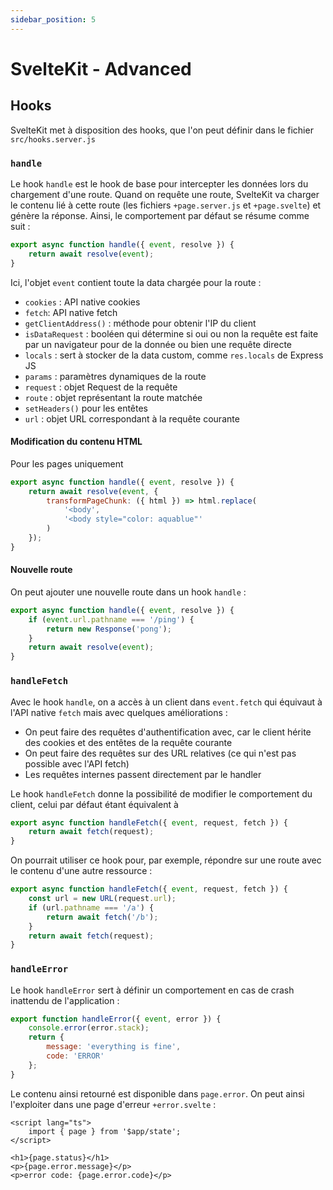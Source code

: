 ```yaml
---
sidebar_position: 5
---
```


# SvelteKit - Advanced

## Hooks

SvelteKit met à disposition des hooks, que l'on peut définir dans le fichier `src/hooks.server.js`

### `handle`

Le hook `handle` est le hook de base pour intercepter les données lors du chargement d'une route. Quand on requête une route, SvelteKit
va charger le contenu lié à cette route (les fichiers `+page.server.js` et `+page.svelte`) et génère la réponse. Ainsi, le comportement par défaut 
se résume comme suit : 

```js
export async function handle({ event, resolve }) {
	return await resolve(event);
}
```

Ici, l'objet `event` contient toute la data chargée pour la route : 

- `cookies` : API native cookies
- `fetch`: API native fetch
- `getClientAddress()` : méthode pour obtenir l'IP du client
- `isDataRequest` : booléen qui détermine si oui ou non la requête est faite par un navigateur pour de la donnée ou bien une requête directe
- `locals` : sert à stocker de la data custom, comme `res.locals` de Express JS
- `params` : paramètres dynamiques de la route
- `request` : objet Request de la requête
- `route` : objet représentant la route matchée
- `setHeaders()` pour les entêtes
- `url` : objet URL correspondant à la requête courante

#### Modification du contenu HTML

Pour les pages uniquement

```js
export async function handle({ event, resolve }) {
    return await resolve(event, {
        transformPageChunk: ({ html }) => html.replace(
            '<body',
            '<body style="color: aquablue"'
        )
    });
}
```

#### Nouvelle route

On peut ajouter une nouvelle route dans un hook `handle` :

```js
export async function handle({ event, resolve }) {
    if (event.url.pathname === '/ping') {
        return new Response('pong');
    }
    return await resolve(event);
}
```

### `handleFetch`

Avec le hook `handle`, on a accès à un client dans `event.fetch` qui équivaut à l'API native `fetch` mais avec quelques améliorations :

- On peut faire des requêtes d'authentification avec, car le client hérite des cookies et des entêtes de la requête courante
- On peut faire des requêtes sur des URL relatives (ce qui n'est pas possible avec l'API fetch)
- Les requêtes internes passent directement par le handler

Le hook `handleFetch` donne la possibilité de modifier le comportement du client, celui par défaut étant équivalent à

```js
export async function handleFetch({ event, request, fetch }) {
	return await fetch(request);
}
```

On pourrait utiliser ce hook pour, par exemple, répondre sur une route avec le contenu d'une autre ressource : 

```js
export async function handleFetch({ event, request, fetch }) {
	const url = new URL(request.url);
	if (url.pathname === '/a') {
		return await fetch('/b');
	}
	return await fetch(request);
}
```

### `handleError`

Le hook `handleError` sert à définir un comportement en cas de crash inattendu de l'application : 

```js
export function handleError({ event, error }) {
	console.error(error.stack);
	return {
		message: 'everything is fine',
		code: 'ERROR'
	};
}
```

Le contenu ainsi retourné est disponible dans `page.error`. On peut ainsi l'exploiter dans une page d'erreur `+error.svelte` :

```sveltehtml
<script lang="ts">
	import { page } from '$app/state';
</script>

<h1>{page.status}</h1>
<p>{page.error.message}</p>
<p>error code: {page.error.code}</p>
```
